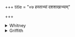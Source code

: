 +++
title = "०७ हस्ताभ्यां दशशाखाभ्याम्"

+++

<details><summary>Whitney</summary>

### Translation
7. With (two) ten-branched hands—the tongue \[is\] forerunner of  
voice—with (two) disease-removing hands: with them do we touch thee.

### Notes
RV. (vs. 7) has for **c, d** *anāmayitnúbhyāṁ tvā tā́bhyāṁ tvó ’pa  
spṛśāmasi*. The Anukr. takes no notice of the redundancy in our **c**.
</details>

<details><summary>Griffith</summary>

The tongue that leads the voice precedes. Then with our tenfold- branching hands. With these two healers of disease, we stroke thee with a soft caress.
</details>
